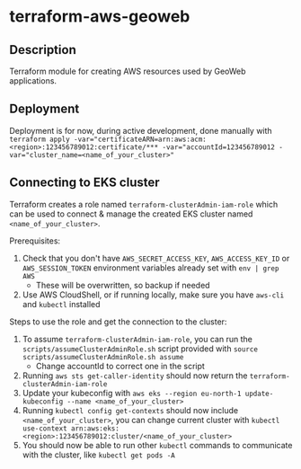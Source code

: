 # terraform-aws-geoweb

## Description

Terraform module for creating AWS resources used by GeoWeb applications.

## Deployment

Deployment is for now, during active development, done manually with `terraform apply -var="certificateARN=arn:aws:acm:<region>:123456789012:certificate/*** -var="accountId=123456789012 -var="cluster_name=<name_of_your_cluster>"`

## Connecting to EKS cluster

Terraform creates a role named `terraform-clusterAdmin-iam-role` which can be used to connect & manage the created EKS cluster named `<name_of_your_cluster>`.

Prerequisites:
1. Check that you don't have `AWS_SECRET_ACCESS_KEY`, `AWS_ACCESS_KEY_ID` or `AWS_SESSION_TOKEN` environment variables already set with `env | grep AWS`
    * These will be overwritten, so backup if needed
2. Use AWS CloudShell, or if running locally, make sure you have `aws-cli` and `kubectl` installed

Steps to use the role and get the connection to the cluster:
1. To assume `terraform-clusterAdmin-iam-role`, you can run the `scripts/assumeClusterAdminRole.sh` script provided with `source scripts/assumeClusterAdminRole.sh assume`
    * Change accountId to correct one in the script
2. Running `aws sts get-caller-identity` should now return the `terraform-clusterAdmin-iam-role`
3. Update your kubeconfig with `aws eks --region eu-north-1 update-kubeconfig --name <name_of_your_cluster>`
4. Running `kubectl config get-contexts` should now include `<name_of_your_cluster>`, you can change current cluster with `kubectl use-context arn:aws:eks:<region>:123456789012:cluster/<name_of_your_cluster>`
5. You should now be able to run other `kubectl` commands to communicate with the cluster, like `kubectl get pods -A`
